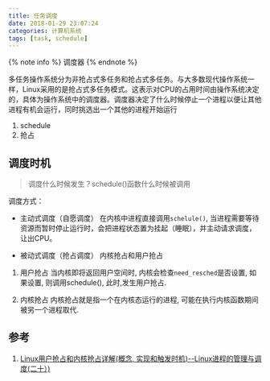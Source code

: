 ```yaml
---
title: 任务调度
date: 2018-01-29 23:07:24
categories: 计算机系统
tags: [task, schedule]
---
```


{% note info %} 调度器 {% endnote %}

多任务操作系统分为非抢占式多任务和抢占式多任务。与大多数现代操作系统一样，Linux采用的是抢占式多任务模式。这表示对CPU的占用时间由操作系统决定的，具体为操作系统中的调度器。调度器决定了什么时候停止一个进程以便让其他进程有机会运行，同时挑选出一个其他的进程开始运行

1. schedule
2. 抢占

<!--more-->

## 调度时机

>调度什么时候发生？schedule()函数什么时候被调用

调度方式：

* 主动式调度（自愿调度）
在内核中进程直接调用`schelule()`, 当进程需要等待资源而暂时停止运行时，会把进程状态置为挂起（睡眠），并主动请求调度，让出CPU。

* 被动式调度（抢占调度）
内核抢占和用户抢占

1. 用户抢占
当内核即将返回用户空间时, 内核会检查`need_resched`是否设置, 如果设置, 则调用schedule(), 此时,发生用户抢占.

2. 内核抢占
内核抢占就是指一个在内核态运行的进程, 可能在执行内核函数期间被另一个进程取代.



## 参考

1. [Linux用户抢占和内核抢占详解(概念, 实现和触发时机)--Linux进程的管理与调度(二十）)](http://blog.csdn.net/gatieme/article/details/51872618)
